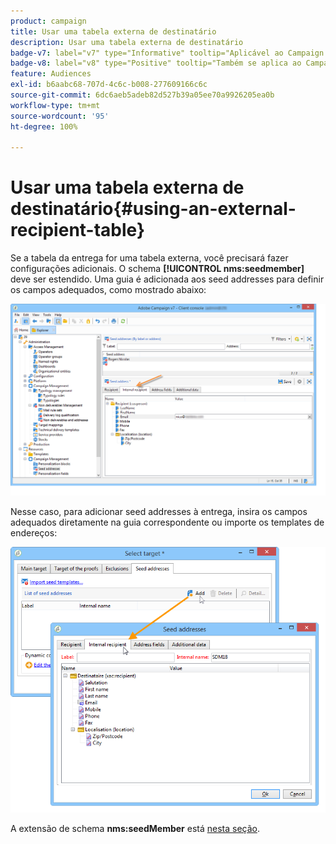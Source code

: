 ```yaml
---
product: campaign
title: Usar uma tabela externa de destinatário
description: Usar uma tabela externa de destinatário
badge-v7: label="v7" type="Informative" tooltip="Aplicável ao Campaign Classic v7"
badge-v8: label="v8" type="Positive" tooltip="Também se aplica ao Campaign v8"
feature: Audiences
exl-id: b6aabc68-707d-4c6c-b008-277609166c6c
source-git-commit: 6dc6aeb5adeb82d527b39a05ee70a9926205ea0b
workflow-type: tm+mt
source-wordcount: '95'
ht-degree: 100%

---
```


# Usar uma tabela externa de destinatário{#using-an-external-recipient-table}



Se a tabela da entrega for uma tabela externa, você precisará fazer configurações adicionais. O schema **[!UICONTROL nms:seedmember]** deve ser estendido. Uma guia é adicionada aos seed addresses para definir os campos adequados, como mostrado abaixo:

![](assets/s_ncs_user_seedlist_new_tab.png)

Nesse caso, para adicionar seed addresses à entrega, insira os campos adequados diretamente na guia correspondente ou importe os templates de endereços:

![](assets/s_ncs_user_seedlist_add_new_tab.png)

A extensão de schema **nms:seedMember** está [nesta seção](../../configuration/using/seed-addresses.md).
